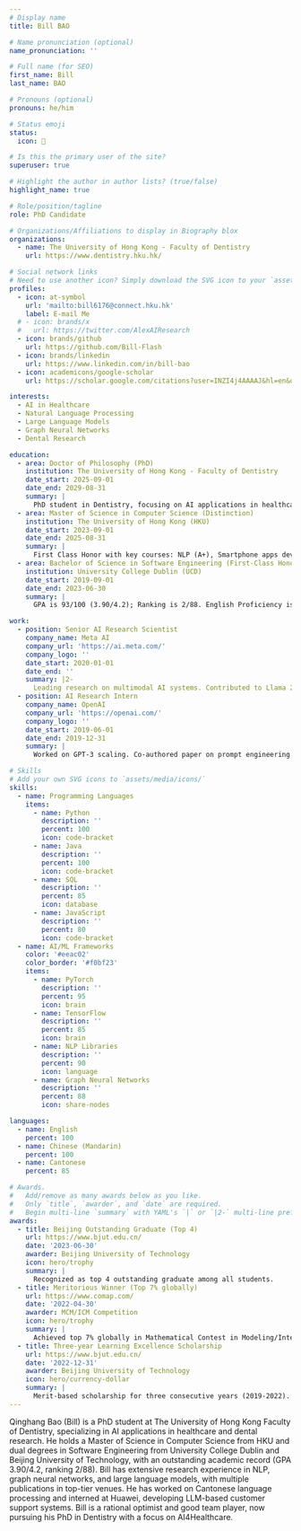 ```yaml
---
# Display name
title: Bill BAO

# Name pronunciation (optional)
name_pronunciation: ''

# Full name (for SEO)
first_name: Bill
last_name: BAO

# Pronouns (optional)
pronouns: he/him

# Status emoji
status:
  icon: 🚀

# Is this the primary user of the site?
superuser: true

# Highlight the author in author lists? (true/false)
highlight_name: true

# Role/position/tagline
role: PhD Candidate

# Organizations/Affiliations to display in Biography blox
organizations:
  - name: The University of Hong Kong - Faculty of Dentistry
    url: https://www.dentistry.hku.hk/

# Social network links
# Need to use another icon? Simply download the SVG icon to your `assets/media/icons/` folder.
profiles:
  - icon: at-symbol
    url: 'mailto:bill6176@connect.hku.hk'
    label: E-mail Me
  # - icon: brands/x
  #   url: https://twitter.com/AlexAIResearch
  - icon: brands/github
    url: https://github.com/Bill-Flash
  - icon: brands/linkedin
    url: https://www.linkedin.com/in/bill-bao
  - icon: academicons/google-scholar
    url: https://scholar.google.com/citations?user=INZI4j4AAAAJ&hl=en&oi=ao

interests:
  - AI in Healthcare
  - Natural Language Processing
  - Large Language Models
  - Graph Neural Networks
  - Dental Research

education:
  - area: Doctor of Philosophy (PhD)
    institution: The University of Hong Kong - Faculty of Dentistry
    date_start: 2025-09-01
    date_end: 2029-08-31
    summary: |
      PhD student in Dentistry, focusing on AI applications in healthcare.
  - area: Master of Science in Computer Science (Distinction)
    institution: The University of Hong Kong (HKU)
    date_start: 2023-09-01
    date_end: 2025-08-31
    summary: |
      First Class Honor with key courses: NLP (A+), Smartphone apps development (A+), Quantum Computing and AI (A), Deep Learning (A).
  - area: Bachelor of Science in Software Engineering (First-Class Honours)
    institution: University College Dublin (UCD)
    date_start: 2019-09-01
    date_end: 2023-06-30
    summary: |
      GPA is 93/100 (3.90/4.2); Ranking is 2/88. English Proficiency is IELTS 7.0; GRE 324.

work:
  - position: Senior AI Research Scientist
    company_name: Meta AI
    company_url: 'https://ai.meta.com/'
    company_logo: ''
    date_start: 2020-01-01
    date_end: ''
    summary: |2-
      Leading research on multimodal AI systems. Contributed to Llama 2 and other open-source models. 50+ citations in 3 years.
  - position: AI Research Intern
    company_name: OpenAI
    company_url: 'https://openai.com/'
    company_logo: ''
    date_start: 2019-06-01
    date_end: 2019-12-31
    summary: |
      Worked on GPT-3 scaling. Co-authored paper on prompt engineering.

# Skills
# Add your own SVG icons to `assets/media/icons/`
skills:
  - name: Programming Languages
    items:
      - name: Python
        description: ''
        percent: 100
        icon: code-bracket
      - name: Java
        description: ''
        percent: 100
        icon: code-bracket
      - name: SQL
        description: ''
        percent: 85
        icon: database
      - name: JavaScript
        description: ''
        percent: 80
        icon: code-bracket
  - name: AI/ML Frameworks
    color: '#eeac02'
    color_border: '#f0bf23'
    items:
      - name: PyTorch
        description: ''
        percent: 95
        icon: brain
      - name: TensorFlow
        description: ''
        percent: 85
        icon: brain
      - name: NLP Libraries
        description: ''
        percent: 90
        icon: language
      - name: Graph Neural Networks
        description: ''
        percent: 88
        icon: share-nodes

languages:
  - name: English
    percent: 100
  - name: Chinese (Mandarin)
    percent: 100
  - name: Cantonese
    percent: 85

# Awards.
#   Add/remove as many awards below as you like.
#   Only `title`, `awarder`, and `date` are required.
#   Begin multi-line `summary` with YAML's `|` or `|2-` multi-line prefix and indent 2 spaces below.
awards:
  - title: Beijing Outstanding Graduate (Top 4)
    url: https://www.bjut.edu.cn/
    date: '2023-06-30'
    awarder: Beijing University of Technology
    icon: hero/trophy
    summary: |
      Recognized as top 4 outstanding graduate among all students.
  - title: Meritorious Winner (Top 7% globally)
    url: https://www.comap.com/
    date: '2022-04-30'
    awarder: MCM/ICM Competition
    icon: hero/trophy
    summary: |
      Achieved top 7% globally in Mathematical Contest in Modeling/Interdisciplinary Contest in Modeling.
  - title: Three-year Learning Excellence Scholarship
    url: https://www.bjut.edu.cn/
    date: '2022-12-31'
    awarder: Beijing University of Technology
    icon: hero/currency-dollar
    summary: |
      Merit-based scholarship for three consecutive years (2019-2022).
---
```


Qinghang Bao (Bill) is a PhD student at The University of Hong Kong Faculty of Dentistry, specializing in AI applications in healthcare and dental research. He holds a Master of Science in Computer Science from HKU and dual degrees in Software Engineering from University College Dublin and Beijing University of Technology, with an outstanding academic record (GPA 3.90/4.2, ranking 2/88). Bill has extensive research experience in NLP, graph neural networks, and large language models, with multiple publications in top-tier venues. He has worked on Cantonese language processing and interned at Huawei, developing LLM-based customer support systems. Bill is a rational optimist and good team player, now pursuing his PhD in Dentistry with a focus on AI4Healthcare.
